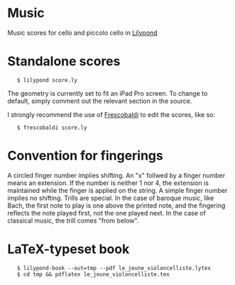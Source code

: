# Music

Music scores for cello and piccolo cello in [Lilypond](http://lilypond.org/)

# Standalone scores

       $ lilypond score.ly

The geometry is currently set to fit an iPad Pro screen. To change to
default, simply comment out the relevant section in the source.

I strongly recommend the use of
[Frescobaldi](https://frescobaldi.org/) to edit the scores, like so:

       $ frescobaldi score.ly

# Convention for fingerings

A circled finger number implies shifting. An "x" follwed by a finger
number means an extension. If the number is neither 1 nor 4, the
extension is maintained while the finger is applied on the string. A
simple finger number implies no shifting. Trills are special. In the
case of baroque music, like Bach, the first note to play is one above
the printed note, and the fingering reflects the note played first,
not the one played next. In the case of classical music, the trill
comes "from below".

# LaTeX-typeset book

       $ lilypond-book --out=tmp --pdf le_jeune_violoncelliste.lytex
       $ cd tmp && pdflatex le_jeune_violoncelliste.tex
